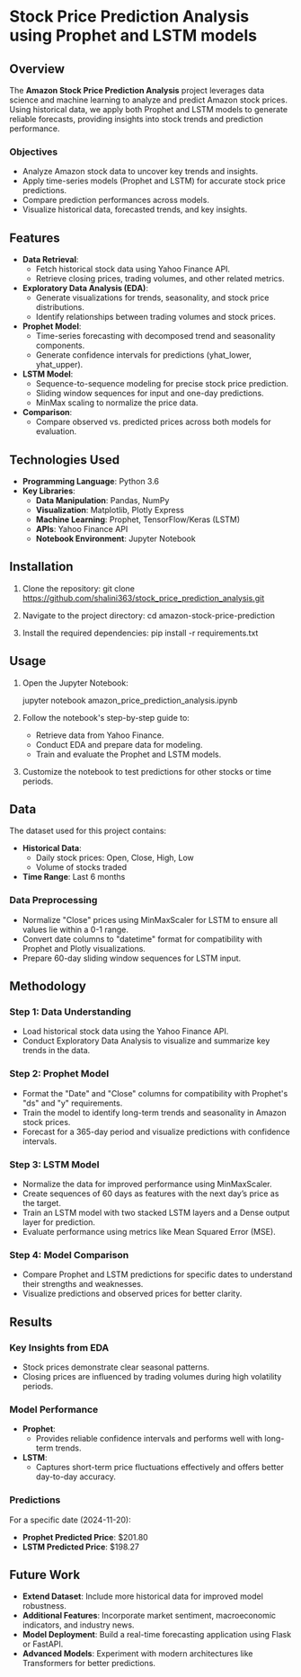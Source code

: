 # Stock Price Prediction Analysis using Prophet and LSTM models

## Overview
The **Amazon Stock Price Prediction Analysis** project leverages data science and machine learning to analyze and predict Amazon stock prices. Using historical data, we apply both Prophet and LSTM models to generate reliable forecasts, providing insights into stock trends and prediction performance.

### Objectives
- Analyze Amazon stock data to uncover key trends and insights.
- Apply time-series models (Prophet and LSTM) for accurate stock price predictions.
- Compare prediction performances across models.
- Visualize historical data, forecasted trends, and key insights.

## Features
- **Data Retrieval**:
  - Fetch historical stock data using Yahoo Finance API.
  - Retrieve closing prices, trading volumes, and other related metrics.
- **Exploratory Data Analysis (EDA)**:
  - Generate visualizations for trends, seasonality, and stock price distributions.
  - Identify relationships between trading volumes and stock prices.
- **Prophet Model**:
  - Time-series forecasting with decomposed trend and seasonality components.
  - Generate confidence intervals for predictions (yhat_lower, yhat_upper).
- **LSTM Model**:
  - Sequence-to-sequence modeling for precise stock price prediction.
  - Sliding window sequences for input and one-day predictions.
  - MinMax scaling to normalize the price data.
- **Comparison**:
  - Compare observed vs. predicted prices across both models for evaluation.

## Technologies Used
- **Programming Language**: Python 3.6
- **Key Libraries**:
  - **Data Manipulation**: Pandas, NumPy
  - **Visualization**: Matplotlib, Plotly Express
  - **Machine Learning**: Prophet, TensorFlow/Keras (LSTM)
  - **APIs**: Yahoo Finance API
  - **Notebook Environment**: Jupyter Notebook

## Installation
1. Clone the repository: git clone https://github.com/shalini363/stock_price_prediction_analysis.git
   
2. Navigate to the project directory: cd amazon-stock-price-prediction
 
3. Install the required dependencies: pip install -r requirements.txt
 

## Usage
1. Open the Jupyter Notebook:
  
   jupyter notebook amazon_price_prediction_analysis.ipynb
  
2. Follow the notebook's step-by-step guide to:
   - Retrieve data from Yahoo Finance.
   - Conduct EDA and prepare data for modeling.
   - Train and evaluate the Prophet and LSTM models.
3. Customize the notebook to test predictions for other stocks or time periods.

## Data
The dataset used for this project contains:
- **Historical Data**:
  - Daily stock prices: Open, Close, High, Low
  - Volume of stocks traded
- **Time Range**: Last 6 months

### Data Preprocessing
- Normalize "Close" prices using MinMaxScaler for LSTM to ensure all values lie within a 0-1 range.
- Convert date columns to "datetime" format for compatibility with Prophet and Plotly visualizations.
- Prepare 60-day sliding window sequences for LSTM input.

## Methodology
### Step 1: Data Understanding
- Load historical stock data using the Yahoo Finance API.
- Conduct Exploratory Data Analysis to visualize and summarize key trends in the data.

### Step 2: Prophet Model
- Format the "Date" and "Close" columns for compatibility with Prophet's "ds" and "y" requirements.
- Train the model to identify long-term trends and seasonality in Amazon stock prices.
- Forecast for a 365-day period and visualize predictions with confidence intervals.

### Step 3: LSTM Model
- Normalize the data for improved performance using MinMaxScaler.
- Create sequences of 60 days as features with the next day’s price as the target.
- Train an LSTM model with two stacked LSTM layers and a Dense output layer for prediction.
- Evaluate performance using metrics like Mean Squared Error (MSE).

### Step 4: Model Comparison
- Compare Prophet and LSTM predictions for specific dates to understand their strengths and weaknesses.
- Visualize predictions and observed prices for better clarity.

## Results
### Key Insights from EDA
- Stock prices demonstrate clear seasonal patterns.
- Closing prices are influenced by trading volumes during high volatility periods.

### Model Performance
- **Prophet**:
  - Provides reliable confidence intervals and performs well with long-term trends.
- **LSTM**:
  - Captures short-term price fluctuations effectively and offers better day-to-day accuracy.

### Predictions
For a specific date (2024-11-20):
- **Prophet Predicted Price**: $201.80
- **LSTM Predicted Price**: $198.27

## Future Work
- **Extend Dataset**: Include more historical data for improved model robustness.
- **Additional Features**: Incorporate market sentiment, macroeconomic indicators, and industry news.
- **Model Deployment**: Build a real-time forecasting application using Flask or FastAPI.
- **Advanced Models**: Experiment with modern architectures like Transformers for better predictions.


